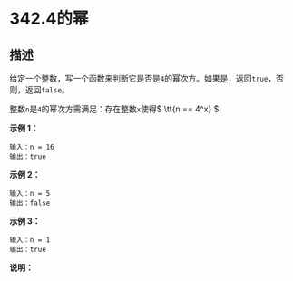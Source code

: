 # 342.4的幂



## 描述

给定一个整数，写一个函数来判断它是否是`4`的幂次方。如果是，返回`true`，否则，返回`false`。

整数`n`是`4`的幂次方需满足：存在整数`x`使得$ \tt{n == 4^x} $

**示例 1：**

```
输入：n = 16
输出：true
```

**示例 2：**

```
输入：n = 5
输出：false
```

**示例 3：**

```
输入：n = 1
输出：true
```

**说明：**
